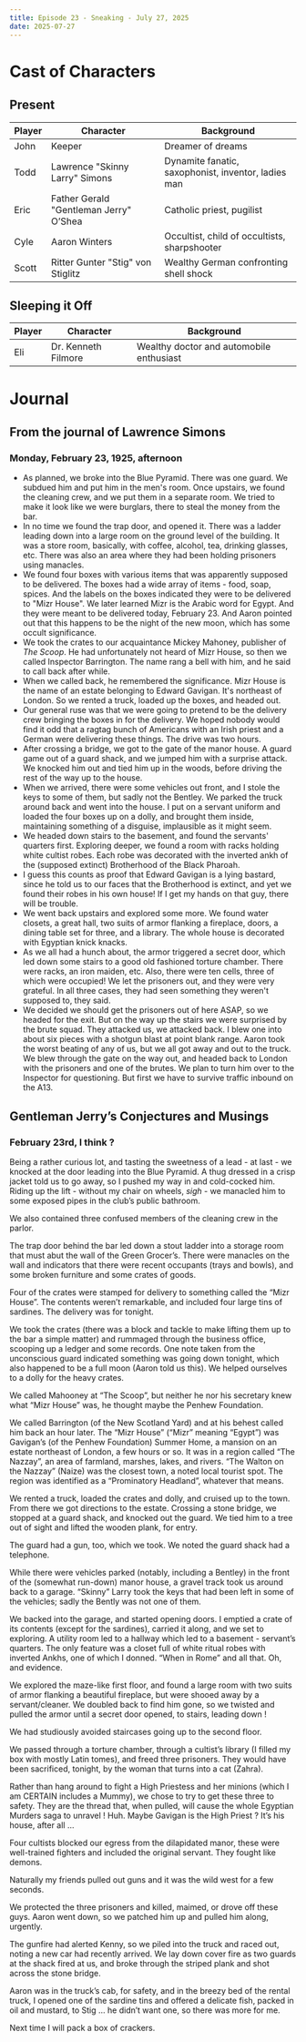 ```yaml
---
title: Episode 23 - Sneaking - July 27, 2025
date: 2025-07-27
---
```


# Cast of Characters


## Present

| Player | Character                              | Background                                                      |
|--------|----------------------------------------|-----------------------------------------------------------------|
| John   | Keeper                                 | Dreamer of dreams                                               |
| Todd   | Lawrence "Skinny Larry" Simons         | Dynamite fanatic, saxophonist, inventor, ladies man             |
| Eric   | Father Gerald "Gentleman Jerry" O’Shea | Catholic priest, pugilist                                       |
| Cyle   | Aaron Winters                          | Occultist, child of occultists, sharpshooter                    |
| Scott  | Ritter Gunter "Stig" von Stiglitz      | Wealthy German confronting shell shock                          |


## Sleeping it Off

| Player | Character                              | Background                                                      |
|--------|----------------------------------------|-----------------------------------------------------------------|
| Eli    | Dr. Kenneth Filmore                    | Wealthy doctor and automobile enthusiast                        |


# Journal


## From the journal of Lawrence Simons


### Monday, February 23, 1925, afternoon

* As planned, we broke into the Blue Pyramid. There was one guard. We subdued him and put him in the men's room. Once upstairs, we found the cleaning crew, and we put them in a separate room. We tried to make it look like we were burglars, there to steal the money from the bar.
* In no time we found the trap door, and opened it. There was a ladder leading down into a large room on the ground level of the building. It was a store room, basically, with coffee, alcohol, tea, drinking glasses, etc. There was also an area where they had been holding prisoners using manacles.
* We found four boxes with various items that was apparently supposed to be delivered. The boxes had a wide array of items - food, soap, spices. And the labels on the boxes indicated they were to be delivered to "Mizr House". We later learned Mizr is the Arabic word for Egypt. And they were meant to be delivered today, February 23. And Aaron pointed out that this happens to be the night of the new moon, which has some occult significance.
* We took the crates to our acquaintance Mickey Mahoney, publisher of *The Scoop*. He had unfortunately not heard of Mizr House, so then we called Inspector Barrington. The name rang a bell with him, and he said to call back after while.
* When we called back, he remembered the significance. Mizr House is the name of an estate belonging to Edward Gavigan. It's northeast of London. So we rented a truck, loaded up the boxes, and headed out.
* Our general ruse was that we were going to pretend to be the delivery crew bringing the boxes in for the delivery. We hoped nobody would find it odd that a ragtag bunch of Americans with an Irish priest and a German were delivering these things. The drive was two hours.
* After crossing a bridge, we got to the gate of the manor house. A guard game out of a guard shack, and we jumped him with a surprise attack. We knocked him out and tied him up in the woods, before driving the rest of the way up to the house.
* When we arrived, there were some vehicles out front, and I stole the keys to some of them, but sadly not the Bentley. We parked the truck around back and went into the house. I put on a servant uniform and loaded the four boxes up on a dolly, and brought them inside, maintaining something of a disguise, implausible as it might seem.
* We headed down stairs to the basement, and found the servants' quarters first. Exploring deeper, we found a room with racks holding white cultist robes. Each robe was decorated with the inverted ankh of the (supposed extinct) Brotherhood of the Black Pharoah. 
* I guess this counts as proof that Edward Gavigan is a lying bastard, since he told us to our faces that the Brotherhood is extinct, and yet we found their robes in his own house! If I get my hands on that guy, there will be trouble.
* We went back upstairs and explored some more. We found water closets, a great hall, two suits of armor flanking a fireplace, doors, a dining table set for three, and a library. The whole house is decorated with Egyptian knick knacks.
* As we all had a hunch about, the armor triggered a secret door, which led down some stairs to a good old fashioned torture chamber. There were racks, an iron maiden, etc. Also, there were ten cells, three of which were occupied! We let the prisoners out, and they were very grateful. In all three cases, they had seen something they weren't supposed to, they said.
* We decided we should get the prisoners out of here ASAP, so we headed for the exit. But on the way up the stairs we were surprised by the brute squad. They attacked us, we attacked back. I blew one into about six pieces with a shotgun blast at point blank range. Aaron took the worst beating of any of us, but we all got away and out to the truck. We blew through the gate on the way out, and headed back to London with the prisoners and one of the brutes. We plan to turn him over to the Inspector for questioning. But first we have to survive traffic inbound on the A13.


## Gentleman Jerry’s Conjectures and Musings


### February 23rd, I think ?

Being a rather curious lot, and tasting the sweetness of a lead - at last - we knocked at the door leading into the Blue Pyramid. A thug dressed in a crisp jacket told us to go away, so I pushed my way in and cold-cocked him. Riding up the lift - without my chair on wheels, *sigh* - we manacled him to some exposed pipes in the club’s public bathroom.

We also contained three confused members of the cleaning crew in the parlor. 

The trap door behind the bar led down a stout ladder into a storage room that must abut the wall of the Green Grocer’s. There were manacles on the wall and indicators that there were recent occupants (trays and bowls), and some broken furniture and some crates of goods. 

Four of the crates were stamped for delivery to something called the “Mizr House”. The contents weren’t remarkable, and included four large tins of sardines. The delivery was for tonight. 

We took the crates (there was a block and tackle to make lifting them up to the bar a simple matter) and rummaged through the business office, scooping up a ledger and some records. One note taken from the unconscious guard indicated something was going down tonight, which also happened to be a full moon (Aaron told us this). We helped ourselves to a dolly for the heavy crates.

We called Mahooney at “The Scoop”, but neither he nor his secretary knew what “Mizr House” was, he thought maybe the Penhew Foundation.

We called Barrington (of the New Scotland Yard) and at his behest called him back an hour later. The “Mizr House” (“Mizr” meaning “Egypt”) was Gavigan’s (of the Penhew Foundation) Summer Home, a mansion on an estate northeast of London, a few hours or so. It was in a region called “The Nazzay”, an area of farmland, marshes, lakes, and rivers. “The Walton on the Nazzay” (Naize) was the closest town, a noted local tourist spot. The region was identified as a “Prominatory Headland”, whatever that means. 

We rented a truck, loaded the crates and dolly, and cruised up to the town. From there we got directions to the estate. Crossing a stone bridge, we stopped at a guard shack, and knocked out the guard. We tied him to a tree out of sight and lifted the wooden plank, for entry.

The guard had a gun, too, which we took. We noted the guard shack had a telephone.

While there were vehicles parked (notably, including a Bentley) in the front of the (somewhat run-down) manor house, a gravel track took us around back to a garage. “Skinny” Larry took the keys that had been left in some of the vehicles; sadly the Bently was not one of them. 

We backed into the garage, and started opening doors. I emptied a crate of its contents (except for the sardines), carried it along, and we set to exploring. A utility room led to a hallway which led to a basement - servant’s quarters. The only feature was a closet full of white ritual robes with inverted Ankhs, one of which I donned. “When in Rome” and all that. Oh, and evidence.

We explored the maze-like first floor, and found a large room with two suits of armor flanking a beautiful fireplace, but were shooed away by a servant/cleaner. We doubled back to find him gone, so we twisted and pulled the armor until a secret door opened, to stairs, leading down !

We had studiously avoided staircases going up to the second floor.

We passed through a torture chamber, through a cultist’s library (I filled my box with mostly Latin tomes), and freed three prisoners. They would have been sacrificed, tonight, by the woman that turns into a cat (Zahra). 

Rather than hang around to fight a High Priestess and her minions (which I am CERTAIN includes a Mummy), we chose to try to get these three to safety. They are the thread that, when pulled, will cause the whole Egyptian Murders saga to unravel ! Huh. Maybe Gavigan is the High Priest ? It’s his house, after all …

Four cultists blocked our egress from the dilapidated manor, these were well-trained fighters and included the original servant. They fought like demons.

Naturally my friends pulled out guns and it was the wild west for a few seconds.

We protected the three prisoners and killed, maimed, or drove off these guys. Aaron went down, so we patched him up and pulled him along, urgently. 

The gunfire had alerted Kenny, so we piled into the truck and raced out, noting a new car had recently arrived. We lay down cover fire as two guards at the shack fired at us, and broke through the striped plank and shot across the stone bridge.

Aaron was in the truck’s cab, for safety, and in the breezy bed of the rental truck, I opened one of the sardine tins and offered a delicate fish, packed in oil and mustard, to Stig … he didn’t want one, so there was more for me.

Next time I will pack a box of crackers. 

